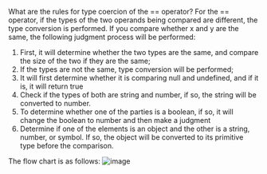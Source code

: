 What are the rules for type coercion of the == operator?
For the == operator,  if the types of the two operands being compared are different, the type conversion is performed.
If you compare whether x and y are the same, the following judgment process will be performed:

1. First, it will determine whether the two types are the same, and compare the size of the two if they are the same;
2. If the types are not the same, type conversion will be performed;
3. It will first determine whether it is comparing null and undefined, and if it is, it will return true
4. Check if the types of both are string and number, if so, the string will be converted to number.
5. To determine whether one of the parties is a boolean, if so, it will change the boolean to number and then make a judgment
6.  Determine if one of the elements is an object and  the other is a string, number, or symbol. If so, the object will be converted to its primitive type before the comparison.

 The flow chart is as follows:
 ![image](https://github.com/wslwja/JavaScript/assets/31350380/99156506-a48a-4e39-afc4-97f182cc0027)
